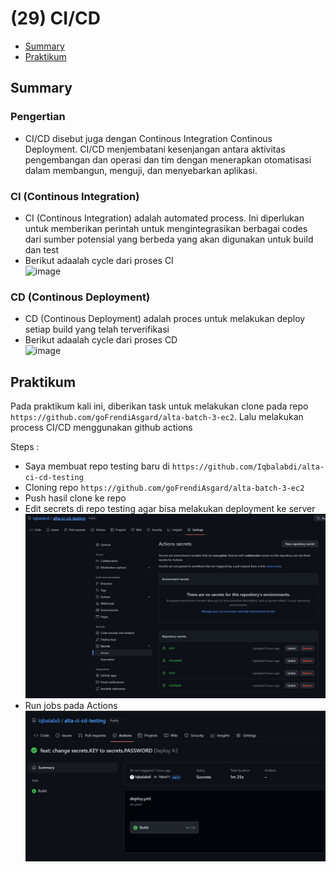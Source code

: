 # (29) CI/CD

- [Summary](#Summary)
- [Praktikum](#Praktikum)

## Summary
### Pengertian
- CI/CD disebut juga dengan Continous Integration Continous Deployment. CI/CD menjembatani kesenjangan antara aktivitas pengembangan dan operasi dan tim dengan menerapkan otomatisasi dalam membangun, menguji, dan menyebarkan aplikasi.
### CI (Continous Integration)
- CI (Continous Integration) adalah automated process. Ini diperlukan untuk memberikan perintah untuk mengintegrasikan berbagai codes dari sumber potensial yang berbeda yang akan digunakan untuk build dan test
- Berikut adaalah cycle dari proses CI  
  ![image](https://user-images.githubusercontent.com/75016595/167263328-84f6d362-3dc8-4b57-8a26-b9f4e1505a5a.png)

### CD (Continous Deployment)
- CD (Continous Deployment) adalah proces untuk melakukan deploy setiap build yang telah terverifikasi
- Berikut adaalah cycle dari proses CD  
  ![image](https://user-images.githubusercontent.com/75016595/167263346-814c139e-4d56-45e8-afae-24f52a420930.png)

## Praktikum
Pada praktikum kali ini, diberikan task untuk melakukan clone pada repo `https://github.com/goFrendiAsgard/alta-batch-3-ec2`. Lalu melakukan process CI/CD menggunakan github actions

Steps : 
- Saya membuat repo testing baru di `https://github.com/Iqbalabdi/alta-ci-cd-testing`
- Cloning repo `https://github.com/goFrendiAsgard/alta-batch-3-ec2`
- Push hasil clone ke repo
- Edit secrets di repo testing agar bisa melakukan deployment ke server
  ![hasil](./screenshots/secrets.jpg)
- Run jobs pada Actions
  ![hasil](./screenshots/actions.jpg)
